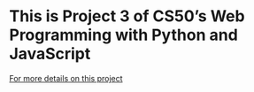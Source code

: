 # This is Project 3 of CS50’s Web Programming with Python and JavaScript

[For more details on this project](https://cs50.harvard.edu/web/2020/projects/3/mail/)
